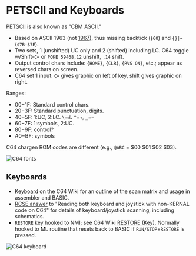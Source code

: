 PETSCII and Keyboards
=====================

[PETSCII] is also known as "CBM ASCII."
- Based on ASCII 1963 (not [1967][ascii]),
  thus missing backtick (`$60`) and `{}|~` (`$7B-$7E`).
- Two sets, 1 (unshifted) UC only and 2 (shifted) including LC. C64
  toggle w/Shift-`C=` or `POKE 59468,12` unshift, `,14` shift.
- Output control chars include: `{HOME}`, `{CLR}`, `{RVS ON}`, etc.;
  appear as reversed chars on screen.
- C64 set 1 input: `C=` gives graphic on left of key, shift gives
  graphic on right.

Ranges:
- $00-$1F: Standard control chars.
- $20-$3F: Standard punctuation, digits.
- $40-$5F: 1:UC, 2:LC. `\`=`£`. `^`=`↑`, `_`=`←`
- $60-$7F: 1:symbols, 2:UC.
- $80-$9F: control?
- $A0-$BF: symbols

C64 chargen ROM codes are different (e.g., `@ABC` = $00 $01 $02 $03).

![C64 fonts](https://upload.wikimedia.org/wikipedia/commons/d/d8/Fonts-C64.png)


Keyboards
---------

- [Keyboard][c64w-keyboard] on the C64 Wiki for an outline of the scan
  matrix and usage in assembler and BASIC.
- [RCSE answer][rc 11191] to "Reading both keyboard and joystick with
  non-KERNAL code on C64" for details of keyboard/joystick scanning,
  including schematics.
- `RESTORE` key hooked to NMI; see C64 Wiki
  [RESTORE (Key)][c64w-restore]. Normally hooked to ML routine that
  resets back to BASIC if `RUN/STOP`+`RESTORE` is pressed.

![C64 keyboard](https://www.c64-wiki.com/images/4/42/Tastatur_foto1.jpg)



<!-------------------------------------------------------------------->
[PETSCII]: https://en.wikipedia.org/wiki/PETSCII
[ascii]: ../../ascii.txt
[c64w-keyboard]: https://www.c64-wiki.com/wiki/Keyboard
[c64w-restore]: https://www.c64-wiki.com/wiki/RESTORE_(Key)
[rc 11191]: https://retrocomputing.stackexchange.com/a/11191/7208

